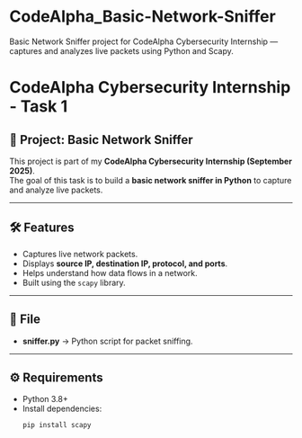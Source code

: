 # CodeAlpha_Basic-Network-Sniffer
Basic Network Sniffer project for CodeAlpha Cybersecurity Internship — captures and analyzes live packets using Python and Scapy.

# CodeAlpha Cybersecurity Internship - Task 1

## 📌 Project: Basic Network Sniffer

This project is part of my **CodeAlpha Cybersecurity Internship (September 2025)**.  
The goal of this task is to build a **basic network sniffer in Python** to capture and analyze live packets.

---

## 🛠️ Features
- Captures live network packets.
- Displays **source IP, destination IP, protocol, and ports**.
- Helps understand how data flows in a network.
- Built using the `scapy` library.

---

## 📂 File
- **sniffer.py** → Python script for packet sniffing.

---

## ⚙️ Requirements
- Python 3.8+
- Install dependencies:
  ```bash
  pip install scapy
